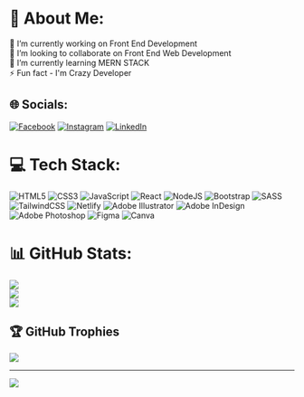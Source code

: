 # 💫 About Me:
🔭 I’m currently working on Front End Development<br>👯 I’m looking to collaborate on Front End Web Development<br>🌱 I’m currently learning MERN STACK<br>⚡ Fun fact - I'm Crazy Developer


## 🌐 Socials:
[![Facebook](https://img.shields.io/badge/Facebook-%231877F2.svg?logo=Facebook&logoColor=white)](https://www.facebook.com/mdnirob.islam.3914/) [![Instagram](https://img.shields.io/badge/Instagram-%23E4405F.svg?logo=Instagram&logoColor=white)](https://instagram.com/nimurrhmann) [![LinkedIn](https://img.shields.io/badge/LinkedIn-%230077B5.svg?logo=linkedin&logoColor=white)](https://linkedin.com/in/in/nimur) 

# 💻 Tech Stack:
![HTML5](https://img.shields.io/badge/html5-%23E34F26.svg?style=for-the-badge&logo=html5&logoColor=white) ![CSS3](https://img.shields.io/badge/css3-%231572B6.svg?style=for-the-badge&logo=css3&logoColor=white)   ![JavaScript](https://img.shields.io/badge/javascript-%23323330.svg?style=for-the-badge&logo=javascript&logoColor=%23F7DF1E) ![React](https://img.shields.io/badge/react-%2320232a.svg?style=for-the-badge&logo=react&logoColor=%2361DAFB) ![NodeJS](https://img.shields.io/badge/node.js-6DA55F?style=for-the-badge&logo=node.js&logoColor=white)  ![Bootstrap](https://img.shields.io/badge/bootstrap-%23563D7C.svg?style=for-the-badge&logo=bootstrap&logoColor=white) ![SASS](https://img.shields.io/badge/SASS-hotpink.svg?style=for-the-badge&logo=SASS&logoColor=white) ![TailwindCSS](https://img.shields.io/badge/tailwindcss-%2338B2AC.svg?style=for-the-badge&logo=tailwind-css&logoColor=white) ![Netlify](https://img.shields.io/badge/netlify-%23000000.svg?style=for-the-badge&logo=netlify&logoColor=#00C7B7) ![Adobe Illustrator](https://img.shields.io/badge/adobeillustrator-%23FF9A00.svg?style=for-the-badge&logo=adobeillustrator&logoColor=white) ![Adobe InDesign](https://img.shields.io/badge/Adobe%20InDesign-49021F?style=for-the-badge&logo=adobeindesign&logoColor=white) ![Adobe Photoshop](https://img.shields.io/badge/adobephotoshop-%2331A8FF.svg?style=for-the-badge&logo=adobephotoshop&logoColor=white) 	![Figma](https://img.shields.io/badge/figma-%23F24E1E.svg?style=for-the-badge&logo=figma&logoColor=white) ![Canva](https://img.shields.io/badge/Canva-%2300C4CC.svg?style=for-the-badge&logo=Canva&logoColor=white) 
# 📊 GitHub Stats:
![](https://github-readme-stats.vercel.app/api?username=nimurr&theme=dark&hide_border=false&include_all_commits=true&count_private=true)<br/>
![](https://github-readme-streak-stats.herokuapp.com/?user=nimurr&theme=dark&hide_border=false)<br/>
![](https://github-readme-stats.vercel.app/api/top-langs/?username=nimurr&theme=dark&hide_border=false&include_all_commits=true&count_private=true&layout=compact)

## 🏆 GitHub Trophies
![](https://github-profile-trophy.vercel.app/?username=nimurr&theme=radical&no-frame=true&no-bg=true&margin-w=4)

---
[![](https://visitcount.itsvg.in/api?id=nimurr&icon=0&color=0)](https://visitcount.itsvg.in)

<!-- Proudly created with GPRM ( https://gprm.itsvg.in ) -->
